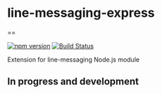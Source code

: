 # line-messaging-express

==

[![npm version](https://badge.fury.io/js/line-messaging-express.svg)](https://badge.fury.io/js/line-messaging-express)
[![Build Status](https://travis-ci.org/snlangsuan/line-messaging-express.svg?branch=master)](https://travis-ci.org/snlangsuan/line-messaging-express)

Extension for line-messaging Node.js module

## In progress and development